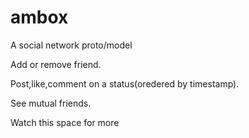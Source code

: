 ambox
=====

A social network proto/model

Add or remove friend.

Post,like,comment on a status(oredered by timestamp).

See mutual friends.

Watch this space for more


